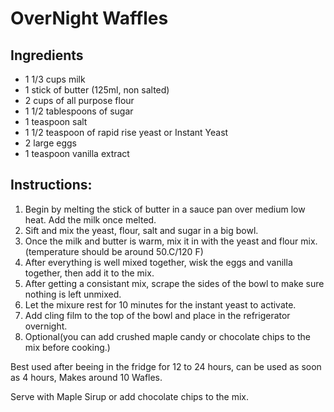# OverNight Waffles


## Ingredients

- 1 1/3 cups milk
- 1 stick of butter (125ml, non salted)
- 2 cups of all purpose flour
- 1 1/2 tablespoons of sugar
- 1 teaspoon salt
- 1 1/2 teaspoon of rapid rise yeast or Instant Yeast
- 2 large eggs
- 1 teaspoon vanilla extract

## Instructions:
1. Begin by melting the stick of butter in a sauce pan over medium low heat. Add the milk once melted.
2. Sift and mix the yeast, flour, salt and sugar in a big bowl.
3. Once the milk and butter is warm, mix it in with the yeast and flour mix. (temperature should be around 50.C/120 F)
4. After everything is well mixed together, wisk the eggs and vanilla together, then add it to the mix.
5. After getting a consistant mix, scrape the sides of the bowl to make sure nothing is left unmixed.
6. Let the mixure rest for 10 minutes for the instant yeast to activate.
7. Add cling film to the top of the bowl and place in the refrigerator overnight.
8. Optional(you can add crushed maple candy or chocolate chips to the mix before cooking.)

Best used after beeing in the fridge for 12 to 24 hours, can be used as soon as 4 hours, Makes around 10 Wafles.

Serve with Maple Sirup or add chocolate chips to the mix.
